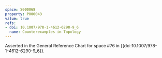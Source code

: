 ```yaml
---
space: S000068
property: P000043
value: true
refs:
- doi: 10.1007/978-1-4612-6290-9_6
  name: Counterexamples in Topology
---
```


Asserted in the General Reference Chart for space #76 in
{{doi:10.1007/978-1-4612-6290-9_6}}.
